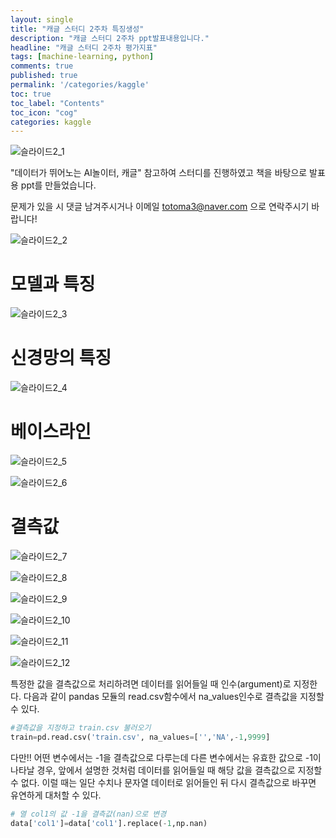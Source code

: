 ```yaml
---
layout: single
title: "캐글 스터디 2주차 특징생성"
description: "캐글 스터디 2주차 ppt발표내용입니다."
headline: "캐글 스터디 2주차 평가지표"
tags: [machine-learning, python]
comments: true
published: true
permalink: '/categories/kaggle'
toc: true
toc_label: "Contents"
toc_icon: "cog"
categories: kaggle
---
```


![슬라이드2_1](https://user-images.githubusercontent.com/79041564/119160465-45dcf700-ba93-11eb-867d-0029c91aef84.PNG)

 "데이터가 뛰어노는 AI놀이터, 캐글" 참고하여 스터디를 진행하였고 책을 바탕으로 발표용 ppt를 만들었습니다.

 문제가 있을 시 댓글 남겨주시거나 이메일 totoma3@naver.com 으로 연락주시기 바랍니다!

![슬라이드2_2](https://user-images.githubusercontent.com/79041564/119160528-58573080-ba93-11eb-9500-fd7c6914616e.PNG)
# 모델과 특징
![슬라이드2_3](https://user-images.githubusercontent.com/79041564/119160535-5b522100-ba93-11eb-8c53-d8b3841448ae.PNG)
# 신경망의 특징
![슬라이드2_4](https://user-images.githubusercontent.com/79041564/119160548-6016d500-ba93-11eb-9451-40e0dad16eb3.PNG)
# 베이스라인
![슬라이드2_5](https://user-images.githubusercontent.com/79041564/119160573-63aa5c00-ba93-11eb-88ca-a531059b02f0.PNG)

![슬라이드2_6](https://user-images.githubusercontent.com/79041564/119160606-6907a680-ba93-11eb-9aa6-3ea2c84d2de0.PNG)
# 결측값
![슬라이드2_7](https://user-images.githubusercontent.com/79041564/119160614-6b6a0080-ba93-11eb-92e0-91d10589e748.PNG)

![슬라이드2_8](https://user-images.githubusercontent.com/79041564/119160642-715fe180-ba93-11eb-8a30-d923fd02f1a2.PNG)

![슬라이드2_9](https://user-images.githubusercontent.com/79041564/119160690-7ae94980-ba93-11eb-9b09-3ce293727121.PNG)

![슬라이드2_10](https://user-images.githubusercontent.com/79041564/119160722-82105780-ba93-11eb-8a2f-926ff748f362.PNG)

![슬라이드2_11](https://user-images.githubusercontent.com/79041564/119160733-850b4800-ba93-11eb-8159-d0876841e40b.PNG)

![슬라이드2_12](https://user-images.githubusercontent.com/79041564/119160759-8a689280-ba93-11eb-8e04-9f706fe5c600.PNG)

특정한 값을 결측값으로 처리하려면 데이터를 읽어들일 때 인수(argument)로 지정한다. 다음과 같이 pandas 모듈의 read.csv함수에서 na_values인수로 결측값을 지정할 수 있다. 

```python
#결측값을 지정하고 train.csv 불러오기
train=pd.read.csv('train.csv', na_values=['','NA',-1,9999]
```

다만!! 어떤 변수에서는 -1을 결측값으로 다루는데 다른 변수에서는 유효한 값으로 -1이 나타날 경우, 앞에서 설명한 것처럼 데이터를 읽어들일 때 해당 값을 결측값으로 지정할 수 없다. 
이럴 때는 일단 수치나 문자열 데이터로 읽어들인 뒤 다시 결측값으로 바꾸면 유연하게 대처할 수 있다.


```python
# 열 col1의 값 -1을 결측값(nan)으로 변경
data['col1']=data['col1'].replace(-1,np.nan)
```




